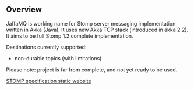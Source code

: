 ## Overview

JaffaMQ is working name for Stomp server messaging implementation written in Akka (Java). It uses new Akka TCP stack (introduced in akka 2.2). It aims to be full Stomp 1.2 complete implementation.

Destinations currently supported:
- non-durable topics (with limitations)

Please note: project is far from complete, and not yet ready to be used.

[STOMP specification static website](http://stomp.github.com/)
